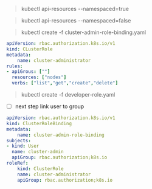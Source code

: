 > kubectl api-resources --namespaced=true

> kubectl api-resources --namespaced=false

> kubectl create -f cluster-admin-role-binding.yaml

```cluster-adimn-role.yaml
apiVersion: rbac.authorization.k8s.io/v1
kind: CLusterRole
metadata:
	name: cluster-administrator
rules:
- apiGrous: [""]
  resources: ["nodes"]
  verbs: ["list","get","create","delete"]

```

> kubectl create -f developer-role.yaml

- [ ] next step link user to group 

```cluster-admini-role-binding.yaml
apiVersion: rbac.authorization.k8s.io/v1
kind: ClusterRoleBinding
metadata:
	name: cluster-admin-role-binding
subjects:
- kind: User
  name: cluster-admin
  apiGroup: rbac.authorization;k8s.io
roleRef:
	kind: ClusterRole
	name: cluster-administrator
	apiGroup: rbac.authorization;k8s.io
```